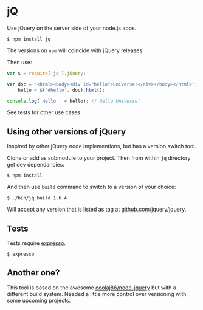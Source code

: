 # jQ

Use jQuery on the server side of your node.js apps.

    $ npm install jq

The versions on `npm` will coincide with jQuery releases.

Then use:

```js
var $ = require('jq').jQuery;

var doc = '<html><body><div id="hello">Universe!</div></body></html>',
    hello = $('#hello', doc).html();

console.log('Hello ' + hello); // Hello Universe!
```

See tests for other use cases.

## Using other versions of jQuery

Inspired by other jQuery node implementions, but has a version switch tool.

Clone or add as submodule to your project. Then from within `jq` directory get dev dependancies:

    $ npm install

And then use `build` command to switch to a version of your choice:

    $ ./bin/jq build 1.6.4
    
Will accept any version that is listed as tag at [github.com/jquery/jquery](http://github.com/jquery/jquery).

## Tests

Tests require [expresso](https://github.com/visionmedia/expresso).

    $ expresso

## Another one?

This tool is based on the awesome [coolaj86/node-jquery](https://github.com/coolaj86/node-jquery) but with a 
different build system. Needed a little more control over versioning with some upcoming projects.